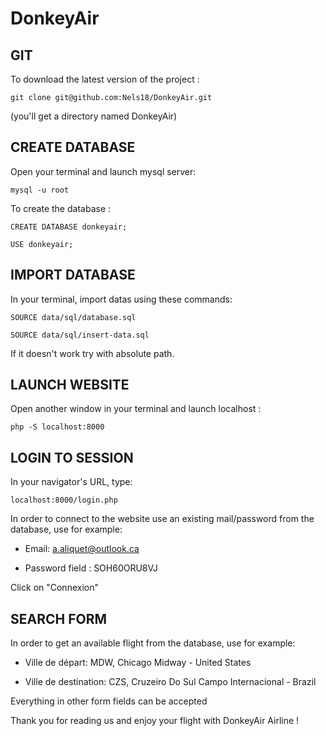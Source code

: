 # DonkeyAir

## GIT

To download the latest version of the project :
```
git clone git@github.com:Nels18/DonkeyAir.git
```
(you'll get a directory named DonkeyAir)


## CREATE DATABASE

Open your terminal and launch mysql server:
```
mysql -u root
```
To create the database :
```
CREATE DATABASE donkeyair;
```
```
USE donkeyair;
```

## IMPORT DATABASE

In your terminal, import datas using these commands:
```
SOURCE data/sql/database.sql
```
```
SOURCE data/sql/insert-data.sql
```
If it doesn't work try with absolute path.

## LAUNCH WEBSITE

Open another window in your terminal and launch localhost :
```
php -S localhost:8000
```

## LOGIN TO SESSION

In your navigator's URL, type:
```
localhost:8000/login.php
```
In order to connect to the website use an existing mail/password from the database, use for example:

- Email: a.aliquet@outlook.ca

- Password field : SOH60ORU8VJ

Click on "Connexion"

## SEARCH FORM 

In order to get an available flight from the database, use for example:

- Ville de départ: MDW, Chicago Midway - United States

- Ville de destination: CZS, Cruzeiro Do Sul Campo Internacional - Brazil

Everything in other form fields can be accepted

Thank you for reading us and enjoy your flight with DonkeyAir Airline !
